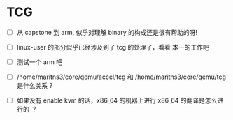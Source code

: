 # TCG
- [ ] 从 capstone 到 arm, 似乎对理解 binary 的构成还是很有帮助的呀!

- [ ] linux-user 的部分似乎已经涉及到了 tcg 的处理了，看看 本一的工作吧

- [ ] 测试一个 arm 吧

- [ ] /home/maritns3/core/qemu/accel/tcg 和 /home/maritns3/core/qemu/tcg 是什么关系 ?

- [ ] 如果没有 enable kvm 的话，x86_64 的机器上进行 x86_64 的翻译是怎么进行的 ？

